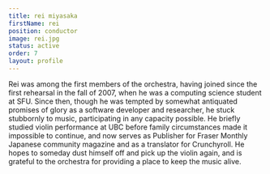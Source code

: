 ```yaml
---
title: rei miyasaka
firstName: rei
position: conductor
image: rei.jpg
status: active
order: 7
layout: profile
---
```

Rei was among the first members of the orchestra, having joined since the first rehearsal in the fall of 2007, when he was a computing science student at SFU. Since then, though he was tempted by somewhat antiquated promises of glory as a software developer and researcher, he stuck stubbornly to music, participating in any capacity possible. He briefly studied violin performance at UBC before family circumstances made it impossible to continue, and now serves as Publisher for Fraser Monthly Japanese community magazine and as a translator for Crunchyroll. He hopes to someday dust himself off and pick up the violin again, and is grateful to the orchestra for providing a place to keep the music alive.
